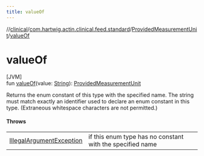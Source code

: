 ```yaml
---
title: valueOf
---
```

//[clinical](../../../index.html)/[com.hartwig.actin.clinical.feed.standard](../index.html)/[ProvidedMeasurementUnit](index.html)/[valueOf](value-of.html)



# valueOf



[JVM]\
fun [valueOf](value-of.html)(value: [String](https://kotlinlang.org/api/latest/jvm/stdlib/kotlin/-string/index.html)): [ProvidedMeasurementUnit](index.html)



Returns the enum constant of this type with the specified name. The string must match exactly an identifier used to declare an enum constant in this type. (Extraneous whitespace characters are not permitted.)



#### Throws


| | |
|---|---|
| [IllegalArgumentException](https://kotlinlang.org/api/latest/jvm/stdlib/kotlin/-illegal-argument-exception/index.html) | if this enum type has no constant with the specified name |



